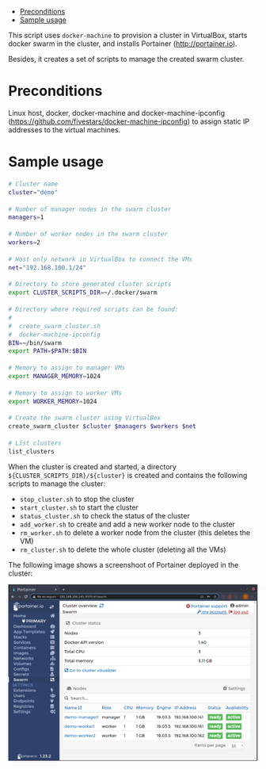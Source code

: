 - [Preconditions](#org52e1de8)
- [Sample usage](#org80584d8)

This script uses `docker-machine` to provision a cluster in VirtualBox, starts docker swarm in the cluster, and installs Portainer (<http://portainer.io>).

Besides, it creates a set of scripts to manage the created swarm cluster.


<a id="org52e1de8"></a>

# Preconditions

Linux host, docker, docker-machine and docker-machine-ipconfig (<https://github.com/fivestars/docker-machine-ipconfig>) to assign static IP addresses to the virtual machines.


<a id="org80584d8"></a>

# Sample usage

```bash
# Cluster name
cluster="demo"

# Number of manager nodes in the swarm cluster
managers=1

# Number of worker nodes in the swarm cluster
workers=2

# Host only network in VirtualBox to connect the VMs
net="192.168.100.1/24"

# Directory to store generated cluster scripts
export CLUSTER_SCRIPTS_DIR=~/.docker/swarm

# Directory where required scripts can be found:
#
#  create_swarm_cluster.sh
#  docker-machine-ipconfig
BIN=~/bin/swarm
export PATH=$PATH:$BIN

# Memory to assign to manager VMs
export MANAGER_MEMORY=1024

# Memory to assign to worker VMs
export WORKER_MEMORY=1024

# Create the swarm cluster using VirtualBox
create_swarm_cluster $cluster $managers $workers $net

# List clusters
list_clusters

```

When the cluster is created and started, a directory `${CLUSTER_SCRIPTS_DIR}/${cluster}` is created and contains the following scripts to manage the cluster:

-   `stop_cluster.sh` to stop the cluster
-   `start_cluster.sh` to start the cluster
-   `status_cluster.sh` to check the status of the cluster
-   `add_worker.sh` to create and add a new worker node to the cluster
-   `rm_worker.sh` to delete a worker node from the cluster (this deletes the VM)
-   `rm_cluster.sh` to delete the whole cluster (deleting all the VMs)

The following image shows a screenshoot of Portainer deployed in the cluster:

![img](./figs/portainer.png)